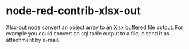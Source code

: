 # node-red-contrib-xlsx-out

Xlsx-out node convert an object array to an Xlsx buffered file output.
For example you could convert an sql table output to a file, o send it as attachment by e-mail.
